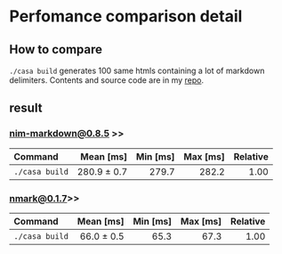 # Perfomance comparison detail

## How to compare
`./casa build` generates 100 same htmls containing a lot of markdown delimiters. Contents and source code are in my [repo](https://github.com/kyoheiu/Casa).

## result
### nim-markdown@0.8.5 >>
| Command | Mean [ms] | Min [ms] | Max [ms] | Relative |
|:---|---:|---:|---:|---:|
| `./casa build` | 280.9 ± 0.7 | 279.7 | 282.2 | 1.00 |

### nmark@0.1.7>>
| Command | Mean [ms] | Min [ms] | Max [ms] | Relative |
|:---|---:|---:|---:|---:|
| `./casa build` | 66.0 ± 0.5 | 65.3 | 67.3 | 1.00 |
